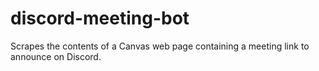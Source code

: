 # discord-meeting-bot
Scrapes the contents of a Canvas web page containing a meeting link to announce on Discord. 
